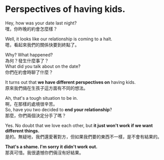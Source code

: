 # Perspectives of having kids.

Hey, how was your date last night?  
嘿，你昨晚的約會怎麼樣？

Well, it looks like our relationship is coming to a halt.  
嗯，看起來我們的關係快要到終點了。

Why? What happened?  
為何？發生什麼事了？  
What did you talk about on the date?  
你們在約會時聊了什麼？

It turns out that **we have different perspectives on** having kids.  
原來我們倆在生孩子這方面有不同的想法。

Ah, that's a tough situation to be in.  
啊，在那樣的處境很辛苦。  
So, have you two decided to **end your relationship**?  
那麼，你們兩個決定分手了嗎？

Yes. No doubt that we love each other, but **it just won't work if we want different things.**  
是的。無疑地，我們還愛著對方，但如果我們要的東西不一樣，是不會有結果的。

**That's a shame. I'm sorry it didn't work out.**  
那真可惜。我很遺憾你們倆沒有好結果。

